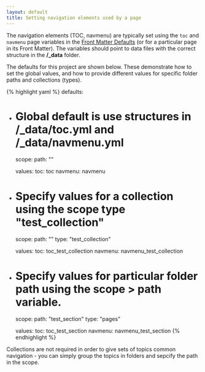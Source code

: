 ```yaml
---
layout: default
title: Setting navigation elements used by a page
---
```


The navigation elements (TOC, navmenu) are typically set using the ```toc``` and ```navmenu``` page variables in the [Front Matter Defaults](http://jekyllrb.com/docs/configuration/#front-matter-defaults) (or for a particular page in its Front Matter). The variables should point to data files with the correct structure in the **/_data** folder.

The defaults for this project are shown below. These demonstrate how to set the global values, and how to provide different values for specific folder paths and collections (types). 


{% highlight yaml %}
 defaults:

  - # Global default is use structures in /_data/toc.yml and /_data/navmenu.yml
    scope:
      path: ""

    values:
      toc: toc
      navmenu: navmenu


  - # Specify values for a collection using the scope type "test_collection"
    scope:
      path: ""
      type: "test_collection"

    values:
      toc: toc_test_collection
      navmenu: navmenu_test_collection

  - # Specify values for particular folder path using the scope > path variable.
    scope:
      path: "test_section"
      type: "pages"

    values:
      toc: toc_test_section
      navmenu: navmenu_test_section
{% endhighlight %}

<div class="alert alert-success" role="alert"><p>Collections are not required in order to give sets of topics common navigation - you can simply group the topics in folders and sepcify the path in the scope.</p>
</div>